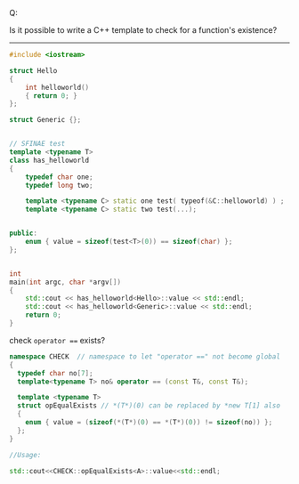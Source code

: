 Q:

Is it possible to write a C++ template to check for a function's existence?

---------------------------------------

```cpp
#include <iostream>

struct Hello
{
    int helloworld()
    { return 0; }
};

struct Generic {};


// SFINAE test
template <typename T>
class has_helloworld
{
    typedef char one;
    typedef long two;

    template <typename C> static one test( typeof(&C::helloworld) ) ;
    template <typename C> static two test(...);


public:
    enum { value = sizeof(test<T>(0)) == sizeof(char) };
};


int
main(int argc, char *argv[])
{
    std::cout << has_helloworld<Hello>::value << std::endl;
    std::cout << has_helloworld<Generic>::value << std::endl;
    return 0;
}
```

check `operator ==` exists?

```cpp
namespace CHECK  // namespace to let "operator ==" not become global
{
  typedef char no[7];
  template<typename T> no& operator == (const T&, const T&);

  template <typename T>
  struct opEqualExists // *(T*)(0) can be replaced by *new T[1] also
  {
    enum { value = (sizeof(*(T*)(0) == *(T*)(0)) != sizeof(no)) };
  };
}

//Usage:

std::cout<<CHECK::opEqualExists<A>::value<<std::endl;
```


